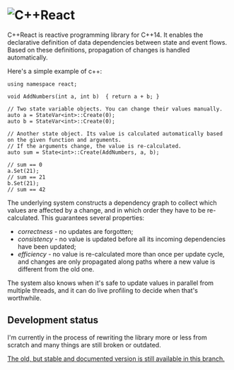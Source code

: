 # ![C++React](http://schlangster.github.io/cpp.react//media/logo_banner3.png)

C++React is reactive programming library for C++14. It enables the declarative definition of data dependencies between state and event flows.
Based on these definitions, propagation of changes is handled automatically.

Here's a simple example of c++:

```
using namespace react;

void AddNumbers(int a, int b)  { return a + b; }

// Two state variable objects. You can change their values manually.
auto a = StateVar<int>::Create(0);
auto b = StateVar<int>::Create(0);

// Another state object. Its value is calculated automatically based on the given function and arguments.
// If the arguments change, the value is re-calculated.
auto sum = State<int>::Create(AddNumbers, a, b);

// sum == 0
a.Set(21);
// sum == 21
b.Set(21);
// sum == 42
```

The underlying system constructs a dependency graph to collect which values are affected by a change, and in which order they have to be re-calculated.
This guarantees several properties:
- _correctness_ - no updates are forgotten;
- _consistency_ - no value is updated before all its incoming dependencies have been updated;
- _efficiency_ - no value is re-calculated more than once per update cycle, and changes are only propagated along paths where a new value is different from the old one.

The system also knows when it's safe to update values in parallel from multiple threads, and it can do live profiling to decide when that's worthwhile.

## Development status

I'm currently in the process of rewriting the library more or less from scratch and many things are still broken or outdated.

[The old, but stable and documented version is still available in this branch.](https://github.com/schlangster/cpp.react/tree/legacy1)
